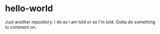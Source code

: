 # hello-world
Just another repository.
I do as I am told or so I'm told.
Gotta do something to comment on.
